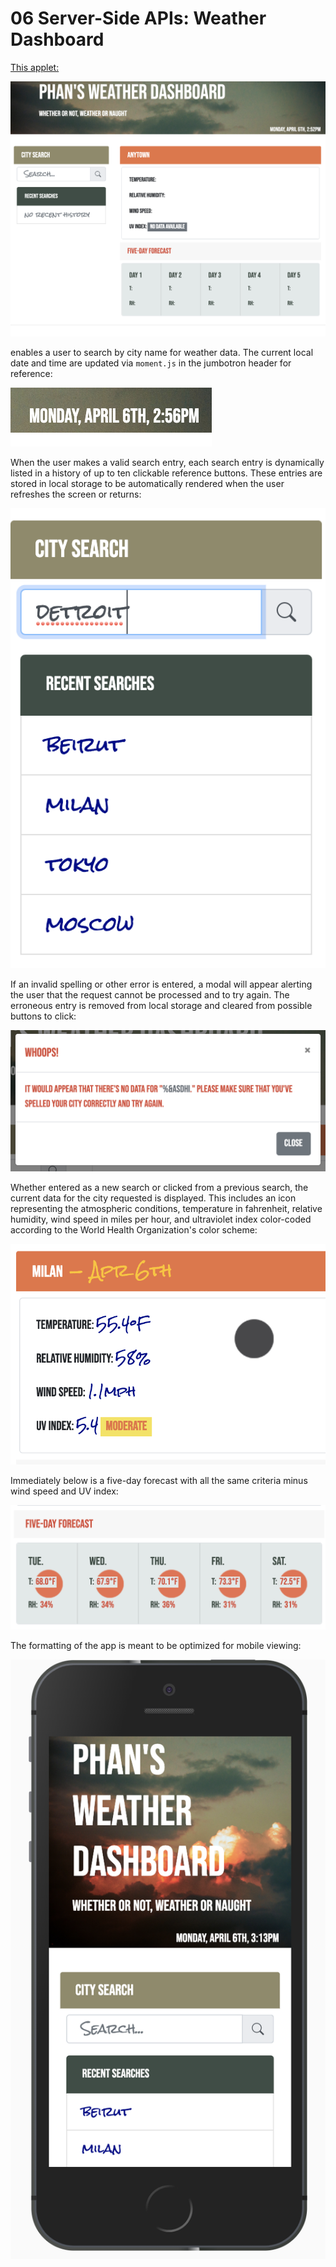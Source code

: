 # 06 Server-Side APIs: Weather Dashboard

<!-- //PURPOSE & FUNCTIONALITY OF APPLET// -->
[This applet:](https://aphan1982.github.io/homework_6/) 

![a relative link](./assets/images/comprehensive_view.png "comprehensive view of deployed site")

enables a user to search by city name for weather data. The current local date and time are updated via `moment.js` in the jumbotron header for reference:

![a relative link](./assets/images/jumbotron_time.png "current time display")

When the user makes a valid search entry, each search entry is dynamically listed in a history of up to ten clickable reference buttons. These entries are stored in local storage to be automatically rendered when the user refreshes the screen or returns:

![a relative link](./assets/images/search_input.png "entering city searches")

If an invalid spelling or other error is entered, a modal will appear alerting the user that the request cannot be processed and to try again. The erroneous entry is removed from local storage and cleared from possible buttons to click:

![a relative link](./assets/images/modal_display.png "modal error display")

Whether entered as a new search or clicked from a previous search, the current data for the city requested is displayed. This includes an icon representing the atmospheric conditions, temperature in fahrenheit, relative humidity, wind speed in miles per hour, and ultraviolet index color-coded according to the World Health Organization's color scheme:

![a relative link](./assets/images/current_display.png "current weather display")

Immediately below is a five-day forecast with all the same criteria minus wind speed and UV index:

![a relative link](./assets/images/five_day.png "five-day forecast") 

The formatting of the app is meant to be optimized for mobile viewing:

![a relative link](./assets/images/mobile_display.png "mobile view of app")